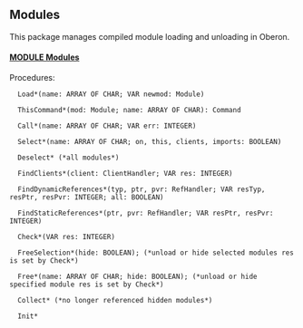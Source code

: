 ## Modules
This package manages compiled module loading and unloading in Oberon.



#### [MODULE Modules](https://github.com/io-core/Modules/blob/main/Modules.Mod)

Procedures:
```
  Load*(name: ARRAY OF CHAR; VAR newmod: Module)

  ThisCommand*(mod: Module; name: ARRAY OF CHAR): Command

  Call*(name: ARRAY OF CHAR; VAR err: INTEGER)

  Select*(name: ARRAY OF CHAR; on, this, clients, imports: BOOLEAN)

  Deselect* (*all modules*)

  FindClients*(client: ClientHandler; VAR res: INTEGER)

  FindDynamicReferences*(typ, ptr, pvr: RefHandler; VAR resTyp, resPtr, resPvr: INTEGER; all: BOOLEAN)

  FindStaticReferences*(ptr, pvr: RefHandler; VAR resPtr, resPvr: INTEGER)

  Check*(VAR res: INTEGER)

  FreeSelection*(hide: BOOLEAN); (*unload or hide selected modules res is set by Check*)

  Free*(name: ARRAY OF CHAR; hide: BOOLEAN); (*unload or hide specified module res is set by Check*)

  Collect* (*no longer referenced hidden modules*)

  Init*

```
